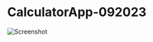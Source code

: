 # CalculatorApp-092023
![Screenshot](https://github.com/anujv8692/CalculatorApp-092023/assets/58897682/1e4d5288-c6cf-451f-8cf5-26de00a92829)
